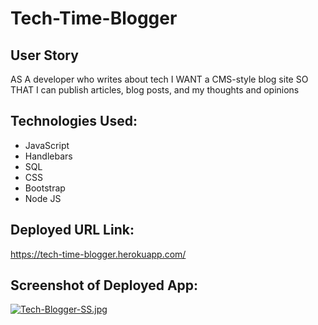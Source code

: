# Tech-Time-Blogger

## User Story
AS A developer who writes about tech
I WANT a CMS-style blog site
SO THAT I can publish articles, blog posts, and my thoughts and opinions

## Technologies Used:

- JavaScript
- Handlebars
- SQL
- CSS
- Bootstrap
- Node JS

## Deployed URL Link: 

https://tech-time-blogger.herokuapp.com/

## Screenshot of Deployed App:
[![Tech-Blogger-SS.jpg](https://i.postimg.cc/3Jt9V8sY/Tech-Blogger-SS.jpg)](https://postimg.cc/PP8m8jfR)
